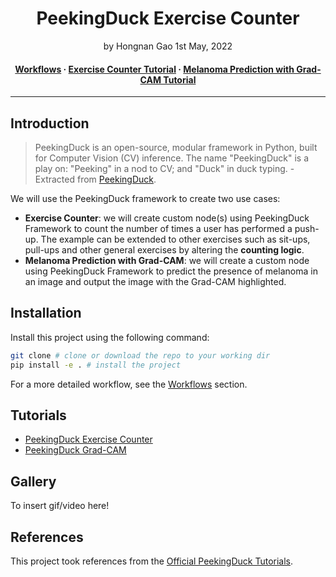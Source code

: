 <div align="center">
<h1>PeekingDuck Exercise Counter</a></h1>
by Hongnan Gao
1st May, 2022
<br>
</div>


<h4 align="center">
  <a href="https://reighns92.github.io/PeekingDuck-exercise-counter/workflows/">Workflows</a>
  <span> · </span>
  <a href="https://reighns92.github.io/PeekingDuck-exercise-counter/exercise_counter/">Exercise Counter Tutorial</a>
  <span> · </span>
  <a href="https://reighns92.github.io/PeekingDuck-exercise-counter/melanoma_gradcam/">Melanoma Prediction with Grad-CAM Tutorial</a>
</h4>

---

## Introduction

> PeekingDuck is an open-source, modular framework in Python, built for Computer Vision (CV) inference. The name "PeekingDuck" is a play on: "Peeking" in a nod to CV; and "Duck" in duck typing. - Extracted from [PeekingDuck](https://github.com/aimakerspace/PeekingDuck).

We will use the PeekingDuck framework to create two use cases:

- **Exercise Counter**: we will create custom node(s) using PeekingDuck Framework to count the number of times a user has performed a push-up. The example can be extended to other exercises such as sit-ups, pull-ups and other general exercises by altering the **counting logic**.
- **Melanoma Prediction with Grad-CAM**: we will create a custom node using PeekingDuck Framework to predict the presence of melanoma in an image and output the image with the Grad-CAM highlighted.

## Installation

Install this project using the following command:

```bash
git clone # clone or download the repo to your working dir
pip install -e . # install the project
```

For a more detailed workflow, see the [Workflows](https://reighns92.github.io/PeekingDuck-exercise-counter/workflows/) section.

## Tutorials

- [PeekingDuck Exercise Counter](https://reighns92.github.io/PeekingDuck-exercise-counter/exercise_counter/)
- [PeekingDuck Grad-CAM](https://reighns92.github.io/PeekingDuck-exercise-counter/melanoma_gradcam/)

Gallery
-------

To insert gif/video here!


References
----------------

This project took references from the [Official PeekingDuck Tutorials](https://peekingduck.readthedocs.io/en/stable/).
